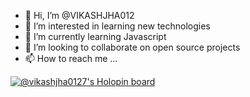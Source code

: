 - 👋 Hi, I’m @VIKASHJHA012
- 👀 I’m interested in learning new technologies
- 🌱 I’m currently learning Javascript
- 💞️ I’m looking to collaborate on open source projects
- 📫 How to reach me ...
<!-- <a href="https://makers.appwrite.io/vikashjha012">
    <img src="https://appwrite.io/cards/makers/vikashjha012" alt="vikashjha012's Maker Card" />
</a> -->
[![@vikashjha0127's Holopin board](https://holopin.io/api/user/board?user=vikashjha0127)](https://holopin.io/@vikashjha0127)
<!---
VIKASHJHA012/VIKASHJHA012 is a ✨ special ✨ repository because its `README.md` (this file) appears on your GitHub profile.
You can click the Preview link to take a look at your changes.
--->
